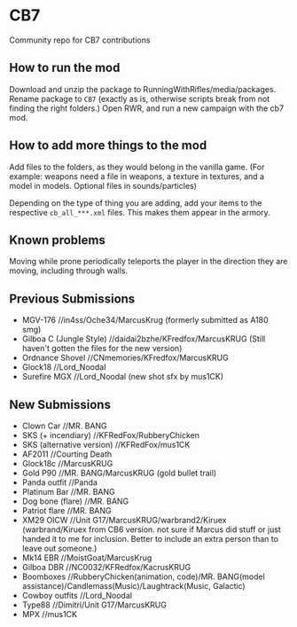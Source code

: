 ﻿# CB7

Community repo for CB7 contributions

## How to run the mod

Download and unzip the package to RunningWithRifles/media/packages.
Rename package to `CB7` (exactly as is, otherwise scripts break from not finding the right folders.)
Open RWR, and run a new campaign with the cb7 mod.

## How to add more things to the mod

Add files to the folders, as they would belong in the vanilla game. (For example: weapons need a file in weapons, a texture in textures, and a model in models. Optional files in sounds/particles)

Depending on the type of thing you are adding, add your items to the respective `cb_all_***.xml` files.
  This makes them appear in the armory.

## Known problems
Moving while prone periodically teleports the player in the direction they are moving, including through walls.

## Previous Submissions

* MGV-176 //in4ss/Oche34/MarcusKrug (formerly submitted as A180 smg)
* Gilboa C (Jungle Style) //daidai2bzhe/KFredfox/MarcusKRUG (Still haven't gotten the files for the new version)
* Ordnance Shovel //CNmemories/KFredfox/MarcusKRUG
* Glock18 //Lord_Noodal
* Surefire MGX //Lord_Noodal (new shot sfx by mus1CK)

## New Submissions

* Clown Car //MR. BANG
* SKS (+ incendiary) //KFRedFox/RubberyChicken
* SKS (alternative version) //KFRedFox/mus1CK
* AF2011 //Courting Death
* Glock18c //MarcusKRUG
* Gold P90 //MR. BANG/MarcusKRUG (gold bullet trail)
* Panda outfit //Panda
* Platinum Bar //MR. BANG
* Dog bone (flare) //MR. BANG
* Patriot flare //MR. BANG
* XM29 OICW //Unit G17/MarcusKRUG/warbrand2/Kiruex  (warbrand/Kiruex from CB6 version. not sure if Marcus did stuff or just handed it to me for inclusion.  Better to include an extra person than to leave out someone.)
* Mk14 EBR //MoistGoat/MarcusKrug
* Gilboa DBR //NC0032/KFRedfox/KacrusKRUG
* Boomboxes //RubberyChicken(animation, code)/MR. BANG(model assistance)/Candlemass(Music)/Laughtrack(Music, Galactic)
* Cowboy outfits //Lord_Noodal
* Type88 //Dimitri/Unit G17/MarcusKRUG
* MPX //mus1CK
